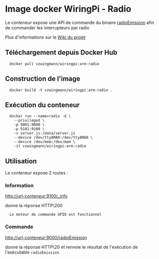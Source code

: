 # Image docker WiringPi - Radio

Le conteneur expose une API de commande du binaire [radioEmission](https://github.com/vzwingma/domotique/blob/master/radioEmission/radioEmission) afin de commander les interrupteurs par radio

Plus d'informations sur le [Wiki du projet](https://github.com/vzwingma/domotique/wiki/_Module-Radio)

## Téléchargement depuis Docker Hub
      docker pull vzwingmann/wiringpi:arm-radio

## Construction de l'image
      docker build -t vzwingmann/wiringpi:arm-radio .

## Exécution du conteneur 
      docker run --name=radio -d \
		--privileged \
		-p 9001:9000 \
		-p 9101:9100 \
		-v server.js:/data/server.js
		--device /dev/ttyAMA0:/dev/ttyAMA0 \
		--device /dev/mem:/dev/mem \
		-it vzwingmann/wiringpi:arm-radio

## Utilisation

Le conteneur expose 2 routes :

### Information 

   [http://url-conteneur:9100/_info](http://url-conteneur:9100/_info)

donne la réponse HTTP\200	  
	  
      Le moteur de commande GPIO est fonctionnel
	  
### Commande

   [http://url-conteneur:9000/radioEmission](http://url-conteneur:9000/radioEmission)

donne la réponse HTTP\20 et renvoie le résultat de l'exécution de l'exécutable `radioEmission`
